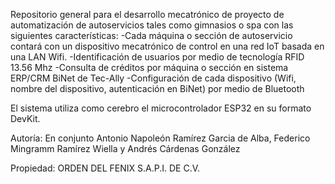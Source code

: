 Repositorio general para el desarrollo mecatrónico de proyecto de automatización de autoservicios tales como gimnasios o spa con las siguientes características:
-Cada máquina o sección de autoservicio contará con un dispositivo mecatrónico de control en una red IoT basada en una LAN Wifi.
-Identificación de usuarios por medio de tecnología RFID 13.56 Mhz
-Consulta de créditos por máquina o sección en sistema ERP/CRM BiNet de Tec-Ally
-Configuración de cada dispositivo (Wifi, nombre del dispositivo, autenticación en BiNet) por medio de Bluetooth


El sistema utiliza como cerebro el microcontrolador ESP32 en su formato DevKit.


Autoría:
En conjunto Antonio Napoleón Ramírez Garcia de Alba, Federico Mingramm Ramírez Wiella y Andrés Cárdenas González

Propiedad:
ORDEN DEL FENIX S.A.P.I. DE C.V.